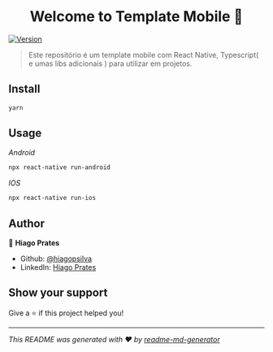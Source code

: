 <h1 align="center">Welcome to Template Mobile 👋</h1>
<p>
  <a href="https://www.npmjs.com/package/Template Mobile" target="_blank">
    <img alt="Version" src="https://img.shields.io/npm/v/Template Mobile.svg">
  </a>
</p>

> Este repositório é um template mobile com React Native, Typescript( e umas libs adicionais ) para utilizar em projetos.

## Install

```sh
yarn
```

## Usage

*Android*
```sh
npx react-native run-android
```
*IOS*
```sh
npx react-native run-ios
```

## Author

👤 **Hiago Prates**

* Github: [@hiagopsilva](https://github.com/hiagopsilva)
* LinkedIn: [Hiago Prates](https://linkedin.com/in/hiagopsilva)

## Show your support

Give a ⭐️ if this project helped you!

***
_This README was generated with ❤️ by [readme-md-generator](https://github.com/kefranabg/readme-md-generator)_
